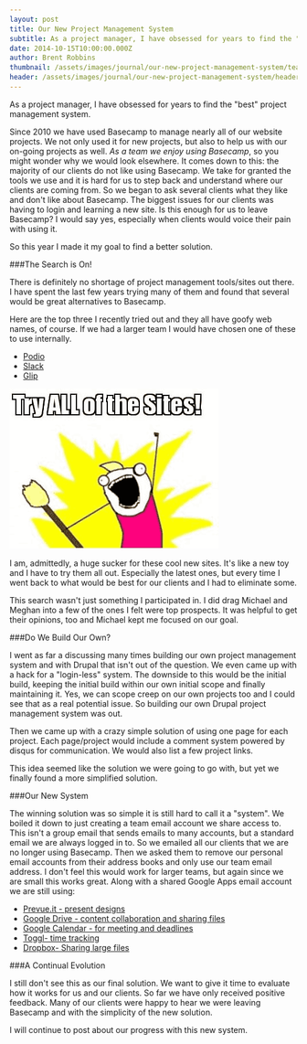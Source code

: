 ```yaml
---
layout: post
title: Our New Project Management System
subtitle: As a project manager, I have obsessed for years to find the "best" project management system.
date: 2014-10-15T10:00:00.000Z
author: Brent Robbins
thumbnail: /assets/images/journal/our-new-project-management-system/teaser-header.jpg
header: /assets/images/journal/our-new-project-management-system/header.jpg
---
```


As a project manager, I have obsessed for years to find the "best" project management system.

Since 2010 we have used Basecamp to manage nearly all of our website projects. We not only used it for new projects, but also to help us with our on-going projects as well. *As a team we enjoy using Basecamp*, so you might wonder why we would look elsewhere. It comes down to this: the majority of our clients do not like using Basecamp. We take for granted the tools we use and it is hard for us to step back and understand where our clients are coming from. So we began to ask several clients what they like and don't like about Basecamp. The biggest issues for our clients was having to login and learning a new site. Is this enough for us to leave Basecamp? I would say yes, especially when clients would voice their pain with using it.

So this year I made it my goal to find a better solution.

###The Search is On!

There is definitely no shortage of project management tools/sites out there. I have spent the last few years trying many of them and found that several would be great alternatives to Basecamp.

Here are the top three I recently tried out and they all have goofy web names, of course. If we had a larger team I would have chosen one of these to use internally.

* [Podio](https://podio.com/)
* [Slack](https://slack.com/)
* [Glip](https://glip.com/)

![Try ALL of the Sites! Meme image.](/assets/images/journal/our-new-project-management-system/try-all-of-the-sites.png)

I am, admittedly, a huge sucker for these cool new sites. It's like a new toy and I have to try them all out. Especially the latest ones, but every time I went back to what would be best for our clients and I had to eliminate some.

This search wasn't just something I participated in. I did drag Michael and Meghan into a few of the ones I felt were top prospects. It was helpful to get their opinions, too and Michael kept me focused on our goal.

###Do We Build Our Own?

I went as far a discussing many times building our own project management system and with Drupal that isn't out of the question. We even came up with a hack for a "login-less" system. The downside to this would be the initial build, keeping the initial build within our own initial scope and finally maintaining it. Yes, we can scope creep on our own projects too and I could see that as a real potential issue. So building our own Drupal project management system was out.

Then we came up with a crazy simple solution of using one page for each project. Each page/project would include a comment system powered by disqus for communication. We would also list a few project links.

This idea seemed like the solution we were going to go with, but yet we finally found a more simplified solution.

###Our New System

The winning solution was so simple it is still hard to call it a "system". We boiled it down to just creating a team email account we share access to. This isn't a group email that sends emails to many accounts, but a standard email we are always logged in to. So we emailed all our clients that we are no longer using Basecamp. Then we asked them to remove our personal email accounts from their address books and only use our team email address. I don't feel this would work for larger teams, but again since we are small this works great. Along with a shared Google Apps email account we are still using:

* [Prevue.it - present designs](https://prevue.it/)
* [Google Drive - content collaboration and sharing files](https://drive.google.com/)
* [Google Calendar - for meeting and deadlines](https://calendar.google.com/)
* [Toggl- time tracking](https://toggl.com/)
* [Dropbox- Sharing large files](https://www.dropbox.com/)

###A Continual Evolution

I still don't see this as our final solution. We want to give it time to evaluate how it works for us and our clients. So far we have only received positive feedback. Many of our clients were happy to hear we were leaving Basecamp and with the simplicity of the new solution.

I will continue to post about our progress with this new system.